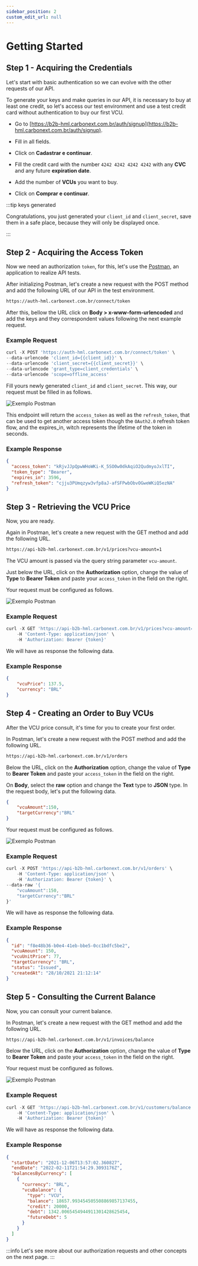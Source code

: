 ```yaml
---
sidebar_position: 2
custom_edit_url: null
---
```


# Getting Started

## Step 1 - Acquiring the Credentials

Let's start with basic authentication so we can evolve with the other requests of our API.

To generate your keys and make queries in our API, it is necessary to buy at least one credit, so let's access our test environment and use a test credit card without authentication to buy our first VCU.

* Go to [https://b2b-hml.carbonext.com.br/auth/signup](https://b2b-hml.carbonext.com.br/auth/signup).

* Fill in all fields.

* Click on **Cadastrar e continuar**.

* Fill the credit card with the number `4242 4242 4242 4242` with any **CVC** and any future **expiration date**.

* Add the number of **VCUs** you want to buy.

* Click on **Comprar e continuar**.

:::tip keys generated

Congratulations, you just generated your `client_id` and `client_secret`, save them in a safe place, because they will only be displayed once.

:::

## Step 2 - Acquiring the Access Token

Now we need an authorization `token`, for this, let's use the [Postman](https://www.postman.com/downloads/), an application to realize API tests.

After initializing Postman, let's create a new request with the POST method and add the following URL of our API in the test environment.

```md title="BASE URL"
https://auth-hml.carbonext.com.br/connect/token
```

After this, bellow the URL click on **Body > x-www-form-urlencoded** and add the keys and they correspondent values following the next example request.

### Example Request

```javascript
curl -X POST 'https://auth-hml.carbonext.com.br/connect/token' \
--data-urlencode 'client_id={{client_id}}' \
--data-urlencode 'client_secret={{client_secret}}' \
--data-urlencode 'grant_type=client_credentials' \
--data-urlencode 'scope=offline_access'
```

Fill yours newly generated `client_id` and `client_secret`. This way, our request must be filled in as follows.

![Exemplo Postman](/img/examples/postman-1.jpg)

This endpoint will return the `access_token` as well as the `refresh_token`, that can be used to get another access token though the `OAuth2.0` refresh token flow, and the expires_in, witch represents the lifetime of the token in seconds.

### Example Response

```json
{
  "access_token": "kRjvJJpQpwWHoWKi-K_5SO0w0dkAqiO2QudmyoJxlTI",
  "token_type": "Bearer",
  "expires_in": 3596,
  "refresh_token": "cjju3PUmqzyw3vfp8aJ-afSFPwbObvOGweWKiQ5ezNA"
}
```

## Step 3 - Retrieving the VCU Price

Now, you are ready.

Again in Postman, let's create a new request with the GET method and add the following URL.

```md title="BASE URL"
https://api-b2b-hml.carbonext.com.br/v1/prices?vcu-amount=1
```

The VCU amount is passed via the query string parameter `vcu-amount`.

Just below the URL, click on the **Authorization** option, change the value of **Type** to **Bearer Token** and paste your `access_token` in the field on the right.

Your request must be configured as follows.

![Exemplo Postman](/img/examples/postman-2.jpg)

### Example Request

```javascript
curl -X GET 'https://api-b2b-hml.carbonext.com.br/v1/prices?vcu-amount=1' \
    -H 'Content-Type: application/json' \
    -H 'Authorization: Bearer {token}'
```

We will have as response the following data.

### Example Response

```json
{
    "vcuPrice": 137.5,
    "currency": "BRL"
}
```

## Step 4 - Creating an Order to Buy VCUs

After the VCU price consult, it's time for you to create your first order.

In Postman, let's create a new request with the POST method and add the following URL.

```md title="BASE URL"
https://api-b2b-hml.carbonext.com.br/v1/orders
```

Below the URL, click on the **Authorization** option, change the value of **Type** to **Bearer Token** and paste your `access_token` in the field on the right.

On **Body**, select the **raw** option and change the **Text** type to **JSON** type. In the request body, let's put the following data.

```json
{
    "vcuAmount":150,
    "targetCurrency":"BRL"
}
```

Your request must be configured as follows.

![Exemplo Postman](/img/examples/postman-3.jpg)

### Example Request

```javascript
curl -X POST 'https://api-b2b-hml.carbonext.com.br/v1/orders' \
    -H 'Content-Type: application/json' \
    -H 'Authorization: Bearer {token}' \
--data-raw '{
    "vcuAmount":150,
    "targetCurrency":"BRL"
}'
```

We will have as response the following data.

### Example Response

```json
{
  "id": "f8e48b36-b0e4-41eb-bbe5-0cc1bdfc5be2",
  "vcuAmount": 150,
  "vcuUnitPrice": 77,
  "targetCurrency": "BRL",
  "status": "Issued",
  "createdAt": "28/10/2021 21:12:14"
}
```

## Step 5 - Consulting the Current Balance

Now, you can consult your current balance.

In Postman, let's create a new request with the GET method and add the following URL.

```md title="BASE URL"
https://api-b2b-hml.carbonext.com.br/v1/invoices/balance
```

Below the URL, click on the **Authorization** option, change the value of **Type** to **Bearer Token** and paste your `access_token` in the field on the right.

Your request must be configured as follows.

![Exemplo Postman](/img/examples/postman-4.jpg)

### Example Request

```javascript
curl -X GET 'https://api-b2b-hml.carbonext.com.br/v1/customers/balance' \
    -H 'Content-Type: application/json' \
    -H 'Authorization: Bearer {token}'
```

We will have as response the following data.

### Example Response

```json
{
  "startDate": "2021-12-06T13:57:02.360827",
  "endDate": "2022-02-11T21:54:29.3093176Z",
  "balancesByCurrency": [
    {
      "currency": "BRL",
      "vcuBalance": {
        "type": "VCU",
        "balance": 18657.993454505508869857137455,
        "credit": 20000,
        "debt": 1342.0065454944911301428625454,
        "futureDebt": 5
      }
    }
  ]
}
```

:::info
Let's see more about our authorization requests and other concepts on the next page.
:::